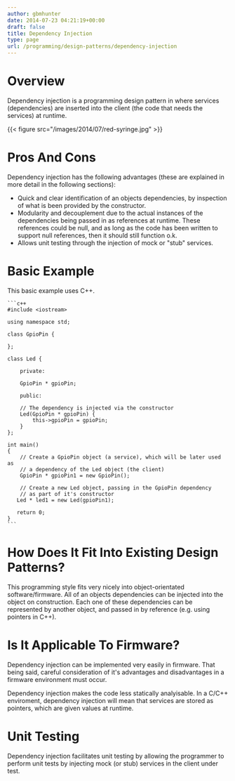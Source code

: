 ```yaml
---
author: gbmhunter
date: 2014-07-23 04:21:19+00:00
draft: false
title: Dependency Injection
type: page
url: /programming/design-patterns/dependency-injection
---
```


# Overview

Dependency injection is a programming design pattern in where services (dependencies) are inserted into the client (the code that needs the services) at runtime.

{{< figure src="/images/2014/07/red-syringe.jpg"   >}}

# Pros And Cons

Dependency injection has the following advantages (these are explained in more detail in the following sections):

* Quick and clear identification of an objects dependencies, by inspection of what is been provided by the constructor.
* Modularity and decouplement due to the actual instances of the dependencies being passed in as references at runtime. These references could be null, and as long as the code has been written to support null references, then it should still function o.k.
* Allows unit testing through the injection of mock or "stub" services.

# Basic Example

This basic example uses C++.

    ```c++
    #include <iostream>
    
    using namespace std;
    
    class GpioPin {
        
    };
    
    class Led {
        
        private:
        
        GpioPin * gpioPin;
        
        public:
        
        // The dependency is injected via the constructor
        Led(GpioPin * gpioPin) {
            this->gpioPin = gpioPin;
        }
    };
    
    int main()
    {
        // Create a GpioPin object (a service), which will be later used as
        // a dependency of the Led object (the client)
        GpioPin * gpioPin1 = new GpioPin();
       
        // Create a new Led object, passing in the GpioPin dependency
        // as part of it's constructor
       Led * led1 = new Led(gpioPin1);
       
       return 0;
    }
    ```

# How Does It Fit Into Existing Design Patterns?

This programming style fits very nicely into object-orientated software/firmware. All of an objects dependencies can be injected into the object on construction. Each one of these dependencies can be represented by another object, and passed in by reference (e.g. using pointers in C++).

# Is It Applicable To Firmware?

Dependency injection can be implemented very easily in firmware. That being said, careful consideration of it's advantages and disadvantages in a firmware environment must occur.

Dependency injection makes the code less statically analyisable. In a C/C++ enviroment, dependency injection will mean that services are stored as pointers, which are given values at runtime.

# Unit Testing

Dependency injection facilitates unit testing by allowing the programmer to perform unit tests by injecting mock (or stub) services in the client under test.
